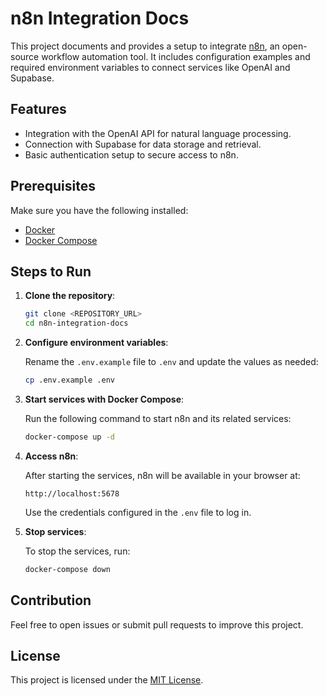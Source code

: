 # n8n Integration Docs

This project documents and provides a setup to integrate [n8n](https://n8n.io/), an open-source workflow automation tool. It includes configuration examples and required environment variables to connect services like OpenAI and Supabase.

## Features

- Integration with the OpenAI API for natural language processing.
- Connection with Supabase for data storage and retrieval.
- Basic authentication setup to secure access to n8n.

## Prerequisites

Make sure you have the following installed:

- [Docker](https://www.docker.com/)
- [Docker Compose](https://docs.docker.com/compose/)

## Steps to Run

1. **Clone the repository**:

   ```bash
   git clone <REPOSITORY_URL>
   cd n8n-integration-docs
   ```

2. **Configure environment variables**:

   Rename the `.env.example` file to `.env` and update the values as needed:

   ```bash
   cp .env.example .env
   ```

3. **Start services with Docker Compose**:

   Run the following command to start n8n and its related services:

   ```bash
   docker-compose up -d
   ```

4. **Access n8n**:

   After starting the services, n8n will be available in your browser at:

   ```
   http://localhost:5678
   ```

   Use the credentials configured in the `.env` file to log in.

5. **Stop services**:

   To stop the services, run:

   ```bash
   docker-compose down
   ```

## Contribution

Feel free to open issues or submit pull requests to improve this project.

## License

This project is licensed under the [MIT License](LICENSE).
